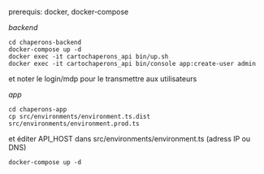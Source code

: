 prerequis: docker, docker-compose

*backend*
```shell
cd chaperons-backend
docker-compose up -d
docker exec -it cartochaperons_api bin/up.sh
docker exec -it cartochaperons_api bin/console app:create-user admin
```

et noter le login/mdp pour le transmettre aux utilisateurs

*app*

```shell
cd chaperons-app
cp src/environments/environment.ts.dist src/environments/environment.prod.ts
```

et éditer API_HOST dans src/environments/environment.ts (adress IP ou DNS)

```
docker-compose up -d
```